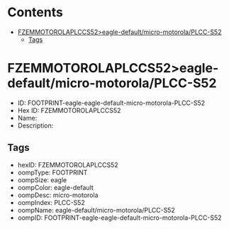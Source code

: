 



Contents
========

* [FZEMMOTOROLAPLCCS52>eagle-default/micro-motorola/PLCC-S52](#fzemmotorolaplccs52eagle-defaultmicro-motorolaplcc-s52)
	* [Tags](#tags)

# FZEMMOTOROLAPLCCS52>eagle-default/micro-motorola/PLCC-S52

- ID: FOOTPRINT-eagle-eagle-default-micro-motorola-PLCC-S52
- Hex ID: FZEMMOTOROLAPLCCS52
- Name: 
- Description: 

## Tags

- hexID: FZEMMOTOROLAPLCCS52
- oompType: FOOTPRINT
- oompSize: eagle
- oompColor: eagle-default
- oompDesc: micro-motorola
- oompIndex: PLCC-S52
- oompName: eagle-default/micro-motorola/PLCC-S52
- oompID: FOOTPRINT-eagle-eagle-default-micro-motorola-PLCC-S52
